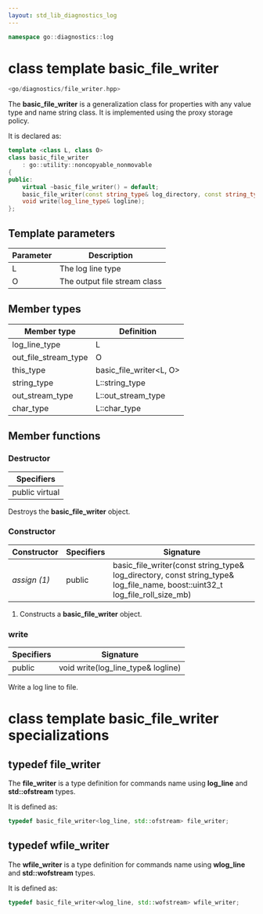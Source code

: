 ```yaml
---
layout: std_lib_diagnostics_log
---
```


```c++
namespace go::diagnostics::log
```

# class template basic_file_writer

```c++
<go/diagnostics/file_writer.hpp>
```

The **basic_file_writer** is a generalization class for properties with any value type and
name string class. It is implemented using the proxy storage policy.

It is declared as:

```c++
template <class L, class O>
class basic_file_writer
    : go::utility::noncopyable_nonmovable
{
public:
    virtual ~basic_file_writer() = default;
    basic_file_writer(const string_type& log_directory, const string_type& log_file_name, boost::uint32_t log_file_roll_size_mb);
    void write(log_line_type& logline);
};
```

## Template parameters

Parameter | Description
-|-
L | The log line type
O | The output file stream class

## Member types

Member type | Definition
-|-
log_line_type | L
out_file_stream_type | O
this_type | basic_file_writer<L, O>
string_type | L\::string_type
out_stream_type | L\::out_stream_type
char_type | L\::char_type

## Member functions

### Destructor

Specifiers |
-|
public virtual |

Destroys the **basic_file_writer** object.

### Constructor

Constructor | Specifiers | Signature
-|-|-
*assign (1)* | public | basic_file_writer(const string_type& log_directory, const string_type& log_file_name, boost::uint32_t log_file_roll_size_mb)

1. Constructs a **basic_file_writer** object.

### write

Specifiers | Signature
-|-
public | void write(log_line_type& logline)

Write a log line to file.

# class template basic_file_writer specializations

## typedef file_writer

The **file_writer** is a type definition for commands name using **log_line**
and **std::ofstream** types.

It is defined as:

```c++
typedef basic_file_writer<log_line, std::ofstream> file_writer;
```

## typedef wfile_writer

The **wfile_writer** is a type definition for commands name using **wlog_line**
and **std::wofstream** types.

It is defined as:

```c++
typedef basic_file_writer<wlog_line, std::wofstream> wfile_writer;
```
